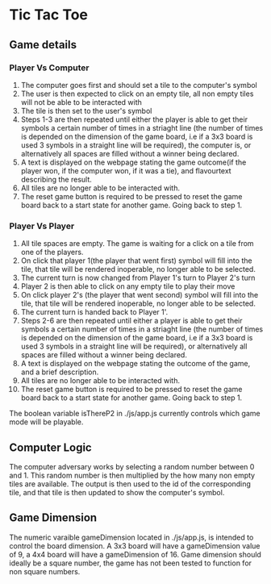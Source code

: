 # Tic Tac Toe

## Game details
### Player Vs Computer
1. The computer goes first and should set a tile to the computer's symbol
2. The user is then expected to click on an empty tile, all non empty tiles will not be able to be interacted with
3. The tile is then set to the user's symbol
4. Steps 1-3 are then repeated until either the player is able to get their symbols a certain number of times in a striaght line (the number of times is depended on the dimension of the game board, i.e if a 3x3 board is used 3 symbols in a straight line will be required), the computer is,  or alternatively all spaces are filled without a winner being declared.
5. A text is displayed on the webpage stating the game outcome(if the player won, if the computer won, if it was a tie), and flavourtext describing the result.
6. All tiles are no longer able to be interacted with.
7. The reset game button is required to be pressed to reset the game board back to a start state for another game. Going back to step 1.
### Player Vs Player
1. All tile spaces are empty. The game is waiting for a click on a tile from one of the players. 
2. On click that player 1(the player that went first) symbol will fill into the tile, that tile will be rendered inoperable, no longer able to be selected.
3. The current turn is now changed from Player 1's turn to Player 2's turn
4. Player 2 is then able to click on any empty tile to play their move 
5. On click player 2's (the player that went second) symbol will fill into the tile, that tile will be rendered inoperable, no longer able to be selected.
6. The current turn is handed back to Player 1'.
7. Steps 2-6 are then repeated until either a player is able to get their symbols a certain number of times in a striaght line (the number of times is depended on the dimension of the game board, i.e if a 3x3 board is used 3 symbols in a straight line will be required), or alternatively all spaces are filled without a winner being declared.
8. A text is displayed on the webpage stating the outcome of the game, and a brief description.
9. All tiles are no longer able to be interacted with.
10. The reset game button is required to be pressed to reset the game board back to a start state for another game. Going back to step 1.

The boolean variable isThereP2 in ./js/app.js currently controls which game mode will be playable. 
## Computer Logic
The computer adversary works by selecting a random number between 0 and 1. This random number is then multiplied by the how many non empty tiles are available. The output is then used to the id of the corresponding tile, and that tile is then updated to show the computer's symbol.
## Game Dimension 
The numeric varaible gameDimension located in ./js/app.js, is intended to control the board dimension. A 3x3 board will have a gameDimension value of 9, a 4x4 board will have a gameDimension of 16. Game dimension should ideally be a square number, the game has not been tested to function for non square numbers.